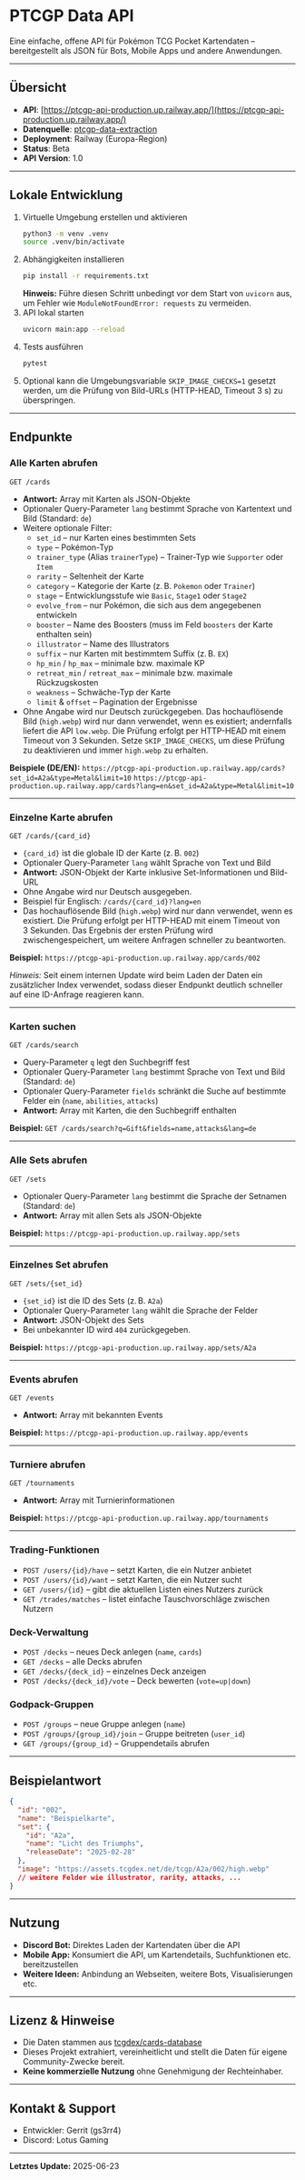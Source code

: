 # PTCGP Data API

Eine einfache, offene API für Pokémon TCG Pocket Kartendaten – bereitgestellt als JSON für Bots, Mobile Apps und andere Anwendungen.

---

## Übersicht

- **API**: [https://ptcgp-api-production.up.railway.app/](https://ptcgp-api-production.up.railway.app/)
- **Datenquelle**: [ptcgp-data-extraction](https://github.com/gs3rr4/ptcgp-data-extraction)
- **Deployment**: Railway (Europa-Region)
- **Status**: Beta
- **API Version**: 1.0

---
## Lokale Entwicklung

1. Virtuelle Umgebung erstellen und aktivieren
   ```bash
   python3 -m venv .venv
   source .venv/bin/activate
   ```
2. Abhängigkeiten installieren
   ```bash
   pip install -r requirements.txt
   ```
   **Hinweis:** Führe diesen Schritt unbedingt vor dem Start von `uvicorn` aus,
   um Fehler wie `ModuleNotFoundError: requests` zu vermeiden.
3. API lokal starten
   ```bash
   uvicorn main:app --reload
   ```
4. Tests ausführen
   ```bash
   pytest
   ```
5. Optional kann die Umgebungsvariable `SKIP_IMAGE_CHECKS=1` gesetzt werden,
   um die Prüfung von Bild-URLs (HTTP-HEAD, Timeout 3&nbsp;s) zu überspringen.

---
## Endpunkte

### Alle Karten abrufen

`GET /cards`

- **Antwort:** Array mit Karten als JSON-Objekte
- Optionaler Query-Parameter `lang` bestimmt Sprache von Kartentext und Bild (Standard: `de`)
- Weitere optionale Filter:
  - `set_id` – nur Karten eines bestimmten Sets
  - `type` – Pokémon-Typ
  - `trainer_type` (Alias `trainerType`) – Trainer-Typ wie `Supporter` oder `Item`
  - `rarity` – Seltenheit der Karte
  - `category` – Kategorie der Karte (z. B. `Pokemon` oder `Trainer`)
  - `stage` – Entwicklungsstufe wie `Basic`, `Stage1` oder `Stage2`
  - `evolve_from` – nur Pokémon, die sich aus dem angegebenen entwickeln
  - `booster` – Name des Boosters (muss im Feld `boosters` der Karte enthalten sein)
  - `illustrator` – Name des Illustrators
  - `suffix` – nur Karten mit bestimmtem Suffix (z. B. `EX`)
  - `hp_min` / `hp_max` – minimale bzw. maximale KP
  - `retreat_min` / `retreat_max` – minimale bzw. maximale Rückzugskosten
  - `weakness` – Schwäche-Typ der Karte
  - `limit` & `offset` – Pagination der Ergebnisse
- Ohne Angabe wird nur Deutsch zurückgegeben.
  Das hochauflösende Bild (`high.webp`) wird nur dann verwendet, wenn es
  existiert; andernfalls liefert die API `low.webp`.
  Die Prüfung erfolgt per HTTP-HEAD mit einem Timeout von 3&nbsp;Sekunden.
  Setze `SKIP_IMAGE_CHECKS`, um diese Prüfung zu deaktivieren und immer
  `high.webp` zu erhalten.

**Beispiele (DE/EN):**
`https://ptcgp-api-production.up.railway.app/cards?set_id=A2a&type=Metal&limit=10`
`https://ptcgp-api-production.up.railway.app/cards?lang=en&set_id=A2a&type=Metal&limit=10`

---

### Einzelne Karte abrufen

`GET /cards/{card_id}`

- `{card_id}` ist die globale ID der Karte (z. B. `002`)
- Optionaler Query-Parameter `lang` wählt Sprache von Text und Bild
- **Antwort:** JSON-Objekt der Karte inklusive Set-Informationen und Bild-URL
- Ohne Angabe wird nur Deutsch ausgegeben.
- Beispiel für Englisch: `/cards/{card_id}?lang=en`
- Das hochauflösende Bild (`high.webp`) wird nur dann verwendet, wenn es existiert.
  Die Prüfung erfolgt per HTTP-HEAD mit einem Timeout von 3&nbsp;Sekunden.
  Das Ergebnis der ersten Prüfung wird zwischengespeichert, um weitere Anfragen
  schneller zu beantworten.

**Beispiel:**
`https://ptcgp-api-production.up.railway.app/cards/002`

*Hinweis:* Seit einem internen Update wird beim Laden der Daten ein
zusätzlicher Index verwendet, sodass dieser Endpunkt deutlich schneller auf
eine ID-Anfrage reagieren kann.

---

### Karten suchen

`GET /cards/search`

- Query-Parameter `q` legt den Suchbegriff fest
- Optionaler Query-Parameter `lang` bestimmt Sprache von Text und Bild (Standard: `de`)
- Optionaler Query-Parameter `fields` schränkt die Suche auf bestimmte Felder ein (`name`, `abilities`, `attacks`)
- **Antwort:** Array mit Karten, die den Suchbegriff enthalten

**Beispiel:**
`GET /cards/search?q=Gift&fields=name,attacks&lang=de`

---

### Alle Sets abrufen

`GET /sets`

- Optionaler Query-Parameter `lang` bestimmt die Sprache der Setnamen (Standard: `de`)
- **Antwort:** Array mit allen Sets als JSON-Objekte

**Beispiel:**
`https://ptcgp-api-production.up.railway.app/sets`

---

### Einzelnes Set abrufen

`GET /sets/{set_id}`

- `{set_id}` ist die ID des Sets (z. B. `A2a`)
- Optionaler Query-Parameter `lang` wählt die Sprache der Felder
- **Antwort:** JSON-Objekt des Sets
- Bei unbekannter ID wird `404` zurückgegeben.

**Beispiel:**
`https://ptcgp-api-production.up.railway.app/sets/A2a`

---

### Events abrufen

`GET /events`

- **Antwort:** Array mit bekannten Events

**Beispiel:**
`https://ptcgp-api-production.up.railway.app/events`

---

### Turniere abrufen

`GET /tournaments`

- **Antwort:** Array mit Turnierinformationen

**Beispiel:**
`https://ptcgp-api-production.up.railway.app/tournaments`

---

### Trading-Funktionen

- `POST /users/{id}/have` – setzt Karten, die ein Nutzer anbietet
- `POST /users/{id}/want` – setzt Karten, die ein Nutzer sucht
- `GET /users/{id}` – gibt die aktuellen Listen eines Nutzers zurück
- `GET /trades/matches` – listet einfache Tauschvorschläge zwischen Nutzern

### Deck-Verwaltung

- `POST /decks` – neues Deck anlegen (`name`, `cards`)
- `GET /decks` – alle Decks abrufen
- `GET /decks/{deck_id}` – einzelnes Deck anzeigen
- `POST /decks/{deck_id}/vote` – Deck bewerten (`vote=up|down`)

### Godpack-Gruppen

- `POST /groups` – neue Gruppe anlegen (`name`)
- `POST /groups/{group_id}/join` – Gruppe beitreten (`user_id`)
- `GET /groups/{group_id}` – Gruppendetails abrufen

---

## Beispielantwort


```json
{
  "id": "002",
  "name": "Beispielkarte",
  "set": {
    "id": "A2a",
    "name": "Licht des Triumphs",
    "releaseDate": "2025-02-28"
  },
  "image": "https://assets.tcgdex.net/de/tcgp/A2a/002/high.webp"
  // weitere Felder wie illustrator, rarity, attacks, ...
}
```
---

## Nutzung

- **Discord Bot:** Direktes Laden der Kartendaten über die API
- **Mobile App:** Konsumiert die API, um Kartendetails, Suchfunktionen etc. bereitzustellen
- **Weitere Ideen:** Anbindung an Webseiten, weitere Bots, Visualisierungen etc.

---

## Lizenz & Hinweise

- Die Daten stammen aus [tcgdex/cards-database](https://github.com/tcgdex/cards-database)
- Dieses Projekt extrahiert, vereinheitlicht und stellt die Daten für eigene Community-Zwecke bereit.
- **Keine kommerzielle Nutzung** ohne Genehmigung der Rechteinhaber.

---

## Kontakt & Support

- Entwickler: Gerrit (gs3rr4)
- Discord: Lotus Gaming

---

**Letztes Update:** 2025-06-23
